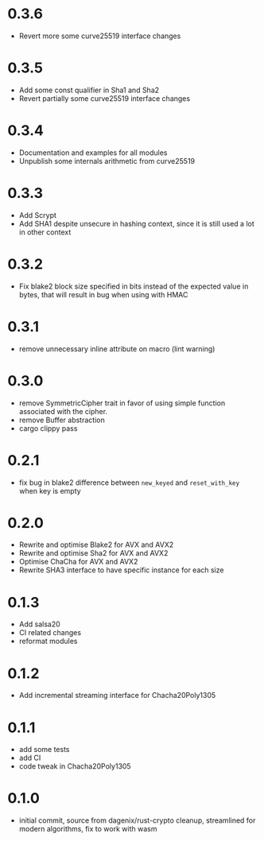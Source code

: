 # 0.3.6

* Revert more some curve25519 interface changes

# 0.3.5

* Add some const qualifier in Sha1 and Sha2
* Revert partially some curve25519 interface changes

# 0.3.4

* Documentation and examples for all modules
* Unpublish some internals arithmetic from curve25519

# 0.3.3

* Add Scrypt
* Add SHA1 despite unsecure in hashing context, since it is still used a lot in other context

# 0.3.2

* Fix blake2 block size specified in bits instead of the expected value in bytes, that
  will result in bug when using with HMAC

# 0.3.1

* remove unnecessary inline attribute on macro (lint warning)

# 0.3.0

* remove SymmetricCipher trait in favor of using simple function associated with the cipher.
* remove Buffer abstraction
* cargo clippy pass

# 0.2.1

* fix bug in blake2 difference between `new_keyed` and `reset_with_key` when key is empty

# 0.2.0

* Rewrite and optimise Blake2 for AVX and AVX2
* Rewrite and optimise Sha2 for AVX and AVX2
* Optimise ChaCha for AVX and AVX2
* Rewrite SHA3 interface to have specific instance for each size

# 0.1.3

* Add salsa20
* CI related changes
* reformat modules

# 0.1.2

* Add incremental streaming interface for Chacha20Poly1305

# 0.1.1

* add some tests
* add CI
* code tweak in Chacha20Poly1305

# 0.1.0

* initial commit, source from dagenix/rust-crypto cleanup, streamlined for modern algorithms, fix to work with wasm
